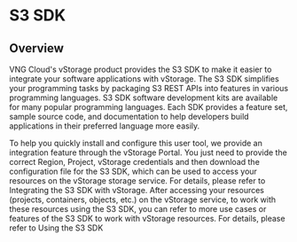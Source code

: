 # S3 SDK

## Overview <a href="#s3sdk-tongquan" id="s3sdk-tongquan"></a>

VNG Cloud's vStorage product provides the S3 SDK to make it easier to integrate your software applications with vStorage. The S3 SDK simplifies your programming tasks by packaging S3 REST APIs into features in various programming languages. S3 SDK software development kits are available for many popular programming languages. Each SDK provides a feature set, sample source code, and documentation to help developers build applications in their preferred language more easily.

To help you quickly install and configure this user tool, we provide an integration feature through the vStorage Portal. You just need to provide the correct Region, Project, vStorage credentials and then download the configuration file for the S3 SDK, which can be used to access your resources on the vStorage storage service. For details, please refer to Integrating the S3 SDK with vStorage. After accessing your resources (projects, containers, objects, etc.) on the vStorage service, to work with these resources using the S3 SDK, you can refer to more use cases or features of the S3 SDK to work with vStorage resources. For details, please refer to Using the S3 SDK
